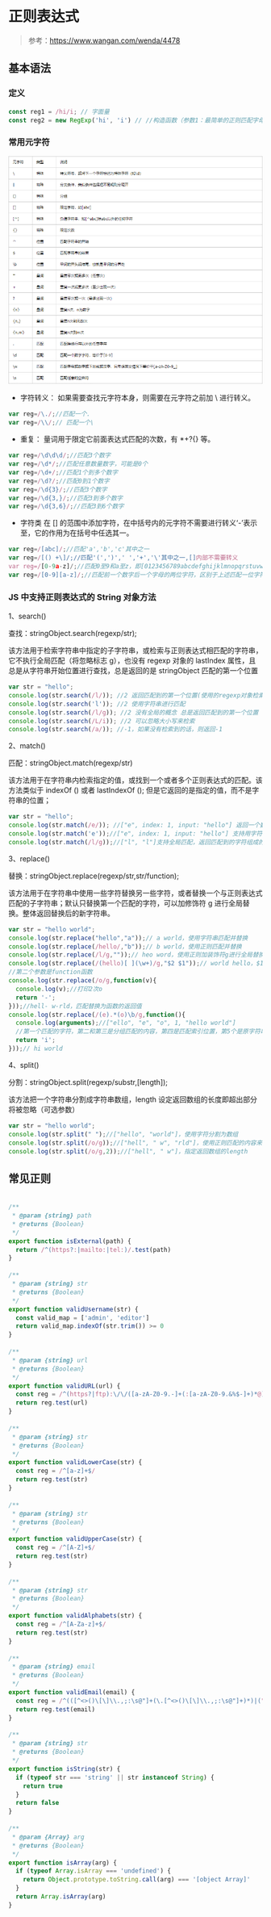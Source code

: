 # 正则表达式
> 参考：https://www.wangan.com/wenda/4478
## 基本语法
### 定义
```javascript
const reg1 = /hi/i; // 字面量
const reg2 = new RegExp('hi', 'i') // //构造函数（参数1：最简单的正则匹配字母hi；参数2：表示匹配时不分大小写）

```

### 常用元字符
<img src="./PICTURES/正则表达式/正则表达式1.png">

- 字符转义：
如果需要查找元字符本身，则需要在元字符之前加 \ 进行转义。
```javascript
var reg=/\./;//匹配一个.
var reg=/\\/;// 匹配一个\
```
- 重复：
量词用于限定它前面表达式匹配的次数，有 *+?{} 等。
```javascript
var reg=/\d\d\d/;//匹配3个数字
var reg=/\d*/;//匹配任意数量数字，可能是0个
var reg=/\d+/;//匹配1个到多个数字
var reg=/\d?/;//匹配0到1个数字
var reg=/\d{3}/;//匹配3个数字
var reg=/\d{3,}/;//匹配3到多个数字
var reg=/\d{3,6}/;//匹配3到6个数字
```

- 字符类
在 [] 的范围中添加字符，在中括号内的元字符不需要进行转义‘-’表示至，它的作用为在括号中任选其一。
```javascript
var reg=/[abc]/;//匹配'a','b','c'其中之一
var reg=/[() +\]/;//匹配'(',')',' ','+','\'其中之一,[]内部不需要转义
var reg=/[0-9a-z]/;//匹配0至9和a至z，即[0123456789abcdefghijklmnopqrstuvwxyz]
var reg=/[0-9][a-z]/;//匹配前一个数字后一个字母的两位字符，区别于上述匹配一位字符
```

### JS 中支持正则表达式的 String 对象方法

1、search()

查找：stringObject.search(regexp/str);

该方法用于检索字符串中指定的子字符串，或检索与正则表达式相匹配的字符串，它不执行全局匹配（将忽略标志 g），也没有 regexp 对象的 lastIndex 属性，且总是从字符串开始位置进行查找，总是返回的是 stringObject 匹配的第一个位置
```javascript
var str = "hello"; 
console.log(str.search(/l/)); //2 返回匹配到的第一个位置(使用的regexp对象检索)
console.log(str.search('l')); //2 使用字符串进行匹配
console.log(str.search(/l/g)); //2 没有全局的概念 总是返回匹配到的第一个位置
console.log(str.search(/L/i)); //2 可以忽略大小写来检索
console.log(str.search(/a/)); //-1，如果没有检索到的话，则返回-1
```
2、match()

匹配：stringObject.match(regexp/str)

该方法用于在字符串内检索指定的值，或找到一个或者多个正则表达式的匹配。该方法类似于 indexOf () 或者 lastIndexOf (); 但是它返回的是指定的值，而不是字符串的位置；
```javascript
var str = "hello"; 
console.log(str.match(/e/)); //["e", index: 1, input: "hello"] 返回一个数组，包括匹配到的字符，位置和自身
console.log(str.match('e'));//["e", index: 1, input: "hello"] 支持用字符串代替正则进行匹配
console.log(str.match(/l/g));//["l", "l"]支持全局匹配，返回匹配到的字符组成的数值
```

3、replace()

替换：stringObject.replace(regexp/str,str/function);

该方法用于在字符串中使用一些字符替换另一些字符，或者替换一个与正则表达式匹配的子字符串；默认只替换第一个匹配的字符，可以加修饰符 g 进行全局替换。整体返回替换后的新字符串。
```javascript
var str = "hello world";
console.log(str.replace("hello","a"));// a world，使用字符串匹配并替换
console.log(str.replace(/hello/,"b"));// b world，使用正则匹配并替换
console.log(str.replace(/l/g,""));// heo word，使用正则加装饰符g进行全局替换
console.log(str.replace(/(hello)[ ](\w+)/g,"$2 $1"));// world hello，$1,$2 代表正则中第一个和第二个分组所匹配的文本
//第二个参数是function函数
console.log(str.replace(/o/g,function(v){
  console.log(v);//打印2次o
  return '-';
}));//hell- w-rld，匹配替换为函数的返回值
console.log(str.replace(/(e).*(o)\b/g,function(){
  console.log(arguments);//["ello", "e", "o", 1, "hello world"]
  //第一个匹配的字符，第二和第三是分组匹配的内容，第四是匹配索引位置，第5个是原字符串
  return 'i';
}));// hi world
```

4、split()

分割：stringObject.split(regexp/substr,[length]);

该方法把一个字符串分割成字符串数组，length 设定返回数组的长度即超出部分将被忽略（可选参数）
```javascript
var str = "hello world";
console.log(str.split(" ");//["hello", "world"]，使用字符分割为数组
console.log(str.split(/o/g));//["hell", " w", "rld"]，使用正则匹配的内容来分割
console.log(str.split(/o/g,2));//["hell", " w"]，指定返回数组的length
```


## 常见正则
```javascript

/**
 * @param {string} path
 * @returns {Boolean}
 */
export function isExternal(path) {
  return /^(https?:|mailto:|tel:)/.test(path)
}

/**
 * @param {string} str
 * @returns {Boolean}
 */
export function validUsername(str) {
  const valid_map = ['admin', 'editor']
  return valid_map.indexOf(str.trim()) >= 0
}

/**
 * @param {string} url
 * @returns {Boolean}
 */
export function validURL(url) {
  const reg = /^(https?|ftp):\/\/([a-zA-Z0-9.-]+(:[a-zA-Z0-9.&%$-]+)*@)*((25[0-5]|2[0-4][0-9]|1[0-9]{2}|[1-9][0-9]?)(\.(25[0-5]|2[0-4][0-9]|1[0-9]{2}|[1-9]?[0-9])){3}|([a-zA-Z0-9-]+\.)*[a-zA-Z0-9-]+\.(com|edu|gov|int|mil|net|org|biz|arpa|info|name|pro|aero|coop|museum|[a-zA-Z]{2}))(:[0-9]+)*(\/($|[a-zA-Z0-9.,?'\\+&%$#=~_-]+))*$/
  return reg.test(url)
}

/**
 * @param {string} str
 * @returns {Boolean}
 */
export function validLowerCase(str) {
  const reg = /^[a-z]+$/
  return reg.test(str)
}

/**
 * @param {string} str
 * @returns {Boolean}
 */
export function validUpperCase(str) {
  const reg = /^[A-Z]+$/
  return reg.test(str)
}

/**
 * @param {string} str
 * @returns {Boolean}
 */
export function validAlphabets(str) {
  const reg = /^[A-Za-z]+$/
  return reg.test(str)
}

/**
 * @param {string} email
 * @returns {Boolean}
 */
export function validEmail(email) {
  const reg = /^(([^<>()\[\]\\.,;:\s@"]+(\.[^<>()\[\]\\.,;:\s@"]+)*)|(".+"))@((\[[0-9]{1,3}\.[0-9]{1,3}\.[0-9]{1,3}\.[0-9]{1,3}\])|(([a-zA-Z\-0-9]+\.)+[a-zA-Z]{2,}))$/
  return reg.test(email)
}

/**
 * @param {string} str
 * @returns {Boolean}
 */
export function isString(str) {
  if (typeof str === 'string' || str instanceof String) {
    return true
  }
  return false
}

/**
 * @param {Array} arg
 * @returns {Boolean}
 */
export function isArray(arg) {
  if (typeof Array.isArray === 'undefined') {
    return Object.prototype.toString.call(arg) === '[object Array]'
  }
  return Array.isArray(arg)
}

```